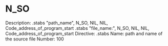 # N_SO

Description: .stabs "path_name", N_SO, NIL, NIL, Code_address_of_program_start
.stabs "file_name:", N_SO, NIL, NIL, Code_address_of_program_start
Directive: .stabs
Name: path and name of the source file
Number: 100
